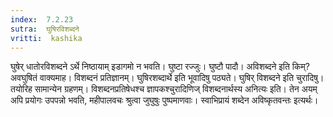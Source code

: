 ```yaml
---
index:  7.2.23
sutra:  घुषिरविशब्दने
vritti:  kashika 
---
```


घुषेर् धातोरविशब्दने ऽर्थे निष्ठायाम् इडागमो न भवति। घुष्टा रज्जुः। घुष्टौ पादौ। अविशब्दने इति किम्? अवघुषितं वाक्यमाह। विशब्दनं प्रतिज्ञानम्। घुषिरशब्दार्थे इति भूवादिषु पठ्यते। घुषिर् विशब्दने इति चुरादिषु। तयोरिह सामान्येन ग्रहणम्। विशब्दनप्रतिषेधश्च ज्ञापकश्चुरादिणिज् विशब्दनार्थस्य अनित्यः इति। तेन अयम् अपि प्रयोगः उपपन्नो भवति, महीपालवचः श्रुत्वा जुघुषुः पुष्पमाणवाः। स्वाभिप्रायं शब्देन अविष्कृतवन्तः इत्यर्थः।


